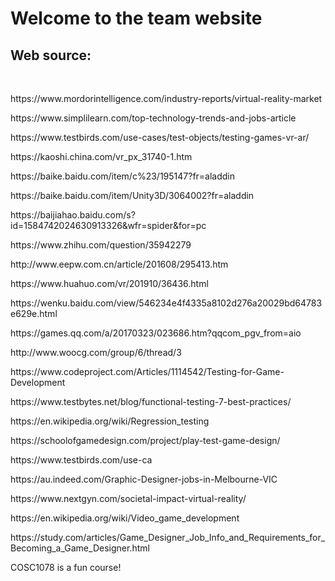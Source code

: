 <!DOCTYPE html>
<html>
  <head>
    <meta charset="UTF-8">
    <title>My COSC1078 Home Page</title>
  </head>
  <body>
    <h1>Welcome to the team website</h1>
    <h2>Web source:</h2>
        <br>
         <P>https://www.mordorintelligence.com/industry-reports/virtual-reality-market</P>
         <P>https://www.simplilearn.com/top-technology-trends-and-jobs-article</P>
         <P>https://www.testbirds.com/use-cases/test-objects/testing-games-vr-ar/</P>
         <P>https://kaoshi.china.com/vr_px_31740-1.htm</P>
         <P>https://baike.baidu.com/item/c%23/195147?fr=aladdin</P>
         <P>https://baike.baidu.com/item/Unity3D/3064002?fr=aladdin</P>
         <P>https://baijiahao.baidu.com/s?id=1584742024630913326&wfr=spider&for=pc</P>
         <P>https://www.zhihu.com/question/35942279</P>
         <P>http://www.eepw.com.cn/article/201608/295413.htm</P>
         <P>https://www.huahuo.com/vr/201910/36436.html</P>
         <P>https://wenku.baidu.com/view/546234e4f4335a8102d276a20029bd64783e629e.html</P>
         <P>https://games.qq.com/a/20170323/023686.htm?qqcom_pgv_from=aio</P>
         <P>http://www.woocg.com/group/6/thread/3</P>
         <P>https://www.codeproject.com/Articles/1114542/Testing-for-Game-Development</P>
         <P>https://www.testbytes.net/blog/functional-testing-7-best-practices/</P>
         <P>https://en.wikipedia.org/wiki/Regression_testing</P>
         <P>https://schoolofgamedesign.com/project/play-test-game-design/</P>
         <P>https://www.testbirds.com/use-ca</P>
         <p>https://au.indeed.com/Graphic-Designer-jobs-in-Melbourne-VIC</p>
         <p>https://www.nextgyn.com/societal-impact-virtual-reality/</p>
         <p>https://en.wikipedia.org/wiki/Video_game_development</p>
         <p>https://study.com/articles/Game_Designer_Job_Info_and_Requirements_for_Becoming_a_Game_Designer.html</p>
    <p>COSC1078 is a fun course!</p>
  </body>
</html>
